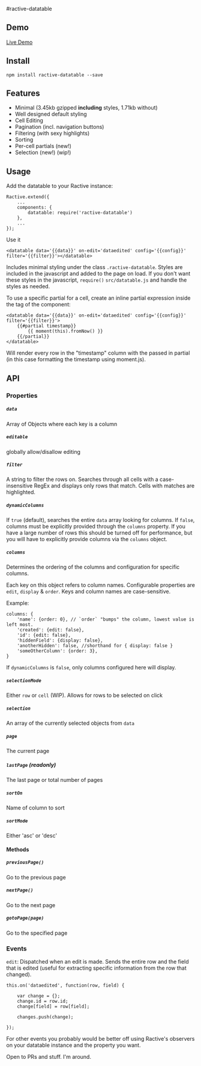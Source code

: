 #ractive-datatable


## Demo

[Live Demo](http://jondum.github.com/ractive-datatable/demo/)

## Install

```
npm install ractive-datatable --save
```

## Features

* Minimal (3.45kb gzipped **including** styles, 1.71kb without)
* Well designed default styling
* Cell Editing
* Pagination (incl. navigation buttons)
* Filtering (with sexy highlights)
* Sorting
* Per-cell partials (new!)
* Selection (new!) (wip!)

## Usage

Add the datatable to your Ractive instance:

```
Ractive.extend({
    ...
    components: {
        datatable: require('ractive-datatable')
    },
    ...
});
```

Use it

```
<datatable data='{{data}}' on-edit='dataedited' config='{{config}}' filter='{{filter}}'></datatable>
```

Includes minimal styling under the class `.ractive-datatable`. Styles are included in the javascript and added to the page on load. If you don't want these styles in the javascript, `require()` `src/datatable.js` and handle the styles as needed.

To use a specific partial for a cell, create an inline partial expression inside the tag of the component:

```
<datatable data='{{data}}' on-edit='dataedited' config='{{config}}' filter='{{filter}}'>
    {{#partial timestamp}}
        {{ moment(this).fromNow() }}
    {{/partial}}
</datatable>
```

Will render every row in the "timestamp" column with the passed in partial (in this case formatting the timestamp using moment.js).

## API

### Properties

##### `data` 
Array of Objects where each key is a column

##### `editable`
globally allow/disallow editing

##### `filter`
A string to filter the rows on. Searches through all cells with a case-insensitive RegEx and displays only rows that match. Cells with matches are highlighted.

##### `dynamicColumns`
If `true` (default), searches the entire `data` array looking for columns. 
If `false`, columns must be explicitly provided through the `columns` property.
If you have a large number of rows this should be turned off for performance, but you will have to explicitly provide columns via the `columns` object.

##### `columns`
Determines the ordering of the columns and configuration for specific columns.
           
Each key on this object refers to column names. Configurable properties are `edit`,
 `display` & `order`. Keys and column names are case-sensitive.

Example: 

```
columns: {
    'name': {order: 0}, // `order` "bumps" the column, lowest value is left most. 
    'created': {edit: false},
    'id': {edit: false},
    'hiddenField': {display: false},
    'anotherHidden': false, //shorthand for { display: false }
    'someOtherColumn': {order: 3},
}
```

If `dynamicColumns` is `false`, only columns configured here will display.

##### `selectionMode`
Either `row` or `cell` (WIP). Allows for rows to be selected on click

##### `selection`
An array of the currently selected objects from `data`

##### `page`
The current page

##### `lastPage` (readonly)
The last page or total number of pages

##### `sortOn`
Name of column to sort

##### `sortMode`
Either 'asc' or 'desc'

#### Methods


##### `previousPage()`
Go to the previous page

##### `nextPage()`
Go to the next page

##### `gotoPage(page)`
Go to the specified page


### Events

`edit`: Dispatched when an edit is made. Sends the entire row and the field that is edited (useful for extracting specific information from the row that changed).

```
this.on('dataedited', function(row, field) {
    
    var change = {};
    change.id = row.id;
    change[field] = row[field];
    
    changes.push(change);
    
});
```

For other events you probably would be better off using Ractive's observers on your datatable instance and the property you want.

Open to PRs and stuff. I'm around.


